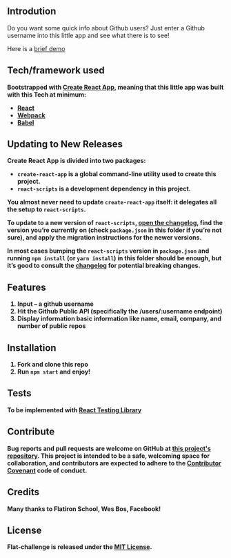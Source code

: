 ## Introdution
Do you want some quick info about Github users? Just enter a Github username into this little app and see what there is to see!

Here is a [brief demo](https://drive.google.com/open?id=1CZw6-E8SjrRAKShHfO_K-8DrpkuFivjl)

## Tech/framework used

<b>Bootstrapped with [Create React App](https://github.com/facebook/create-react-app), meaning that this little app was built with this Tech at minimum:
- [React](https://reactjs.org) 
- [Webpack](https://webpack.js.org)
- [Babel](https://babeljs.io)

## Updating to New Releases

Create React App is divided into two packages:

- `create-react-app` is a global command-line utility used to create this project.
- `react-scripts` is a development dependency in this project.

You almost never need to update `create-react-app` itself: it delegates all the setup to `react-scripts`.

To update to a new version of `react-scripts`, [open the changelog](https://github.com/facebook/create-react-app/blob/master/CHANGELOG.md), find the version you’re currently on (check `package.json` in this folder if you’re not sure), and apply the migration instructions for the newer versions.

In most cases bumping the `react-scripts` version in `package.json` and running `npm install` (or `yarn install`) in this folder should be enough, but it’s good to consult the [changelog](https://github.com/facebook/create-react-app/blob/master/CHANGELOG.md) for potential breaking changes.

## Features
1.	Input – a github username
2.	Hit the Github Public API (specifically the /users/:username endpoint)
3.	Display information basic information like name, email, company, and number of public repos

## Installation
1. Fork and clone this repo
2. Run `npm start` and enjoy!

## Tests
To be implemented with [React Testing Library](https://github.com/kentcdodds/react-testing-library)

## Contribute

Bug reports and pull requests are welcome on GitHub at [this project's repository](https://github.com/kkterai/github-user-info). This project is intended to be a safe, welcoming space for collaboration, and contributors are expected to adhere to the [Contributor Covenant](https://www.contributor-covenant.org) code of conduct.

## Credits
Many thanks to Flatiron School, Wes Bos, Facebook!

## License
Flat-challenge is released under the [MIT License](https://opensource.org/licenses/MIT).
